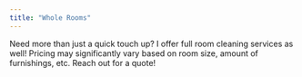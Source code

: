 ```yaml
---
title: "Whole Rooms"
---
```


Need more than just a quick touch up? I offer full room cleaning services as well! Pricing may significantly vary based on room size, amount of furnishings, etc. Reach out for a quote!